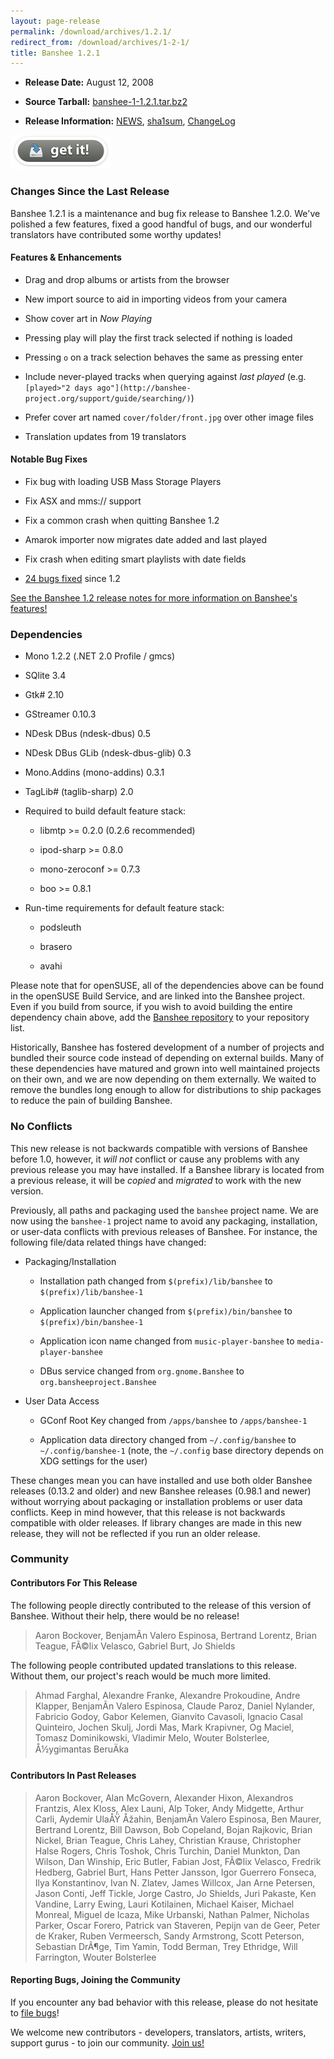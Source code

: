 ```yaml
---
layout: page-release
permalink: /download/archives/1.2.1/
redirect_from: /download/archives/1-2-1/
title: Banshee 1.2.1
---
```



  
  * **Release Date:** August 12, 2008

  
  * **Source Tarball:** [banshee-1-1.2.1.tar.bz2](http://download.banshee-project.org/banshee/banshee-1-1.2.1.tar.bz2)

  
  * **Release Information:** 
    [NEWS](http://download.banshee-project.org/banshee/banshee-1-1.2.1.news), 
    [sha1sum](http://download.banshee-project.org/banshee/banshee-1-1.2.1.sha1sum), 
    [ChangeLog](http://download.banshee-project.org/banshee/banshee-1-1.2.1.changes)
  





[![Download Now](/images/download-button.png)](/download)





### Changes Since the Last Release





Banshee 1.2.1 is a maintenance and bug fix release to Banshee 1.2.0. We've polished a few features, fixed a good handful of bugs, and our wonderful translators have contributed some worthy updates!





#### Features & Enhancements






  * Drag and drop albums or artists from the browser


  * New import source to aid in importing videos from your camera


  * Show cover art in _Now Playing_


  * Pressing play will play the first track selected if nothing is loaded


  * Pressing `o` on a track selection behaves the same as pressing enter


  * Include never-played tracks when querying against _last played_ (e.g. `[played>"2 days ago"](http://banshee-project.org/support/guide/searching/)`)


  * Prefer cover art named `cover/folder/front.jpg` over other image files


  * Translation updates from 19 translators





#### Notable Bug Fixes






  * Fix bug with loading USB Mass Storage Players


  * Fix ASX and mms:// support


  * Fix a common crash when quitting Banshee 1.2


  * Amarok importer now migrates date added and last played


  * Fix crash when editing smart playlists with date fields


  * [24 bugs fixed](http://bugzilla.gnome.org/buglist.cgi?query_format=advanced&short_desc_type=allwordssubstr&short_desc=&product=banshee&long_desc_type=allwordssubstr&long_desc=&status_whiteboard_type=allwordssubstr&status_whiteboard=&keywords_type=allwords&keywords=&bug_status=RESOLVED&bug_status=VERIFIED&bug_status=CLOSED&resolution=FIXED&emailtype1=substring&email1=&emailtype2=substring&email2=&bugidtype=include&bug_id=&chfieldfrom=2008-07-30&chfieldto=2008-08-13&chfield=resolution&chfieldvalue=FIXED&cmdtype=doit&order=Reuse+same+sort+as+last+time&field0-0-0=noop&type0-0-0=noop&value0-0-0=) since 1.2





[See the Banshee 1.2 release notes for more information on Banshee's features!](/download/archives/1.2.0)





### Dependencies






  
  * Mono 1.2.2 (.NET 2.0 Profile / gmcs)

  
  * SQlite 3.4

  
  * Gtk# 2.10

  
  * GStreamer 0.10.3




  
  * NDesk DBus (ndesk-dbus) 0.5

  
  * NDesk DBus GLib (ndesk-dbus-glib) 0.3

  
  * Mono.Addins (mono-addins) 0.3.1

  
  * TagLib# (taglib-sharp) 2.0




  
  * Required to build default feature stack:
    
      
    * libmtp >= 0.2.0 (0.2.6 recommended)

      
    * ipod-sharp >= 0.8.0

      
    * mono-zeroconf >= 0.7.3

      
    * boo >= 0.8.1

    
  



  
  * Run-time requirements for default feature stack:
    
      
    * podsleuth 

      
    * brasero

      
    * avahi

    
  





Please note that for openSUSE, all of the dependencies above can be found in the openSUSE Build Service, and are linked into the Banshee project. Even if you build from source, if you wish to avoid building the entire dependency chain above, add the [Banshee repository](http://download.opensuse.org/repositories/Banshee/) to your repository list.





Historically, Banshee has fostered development of a number of projects and bundled their source code instead of depending on external builds. Many of these dependencies have matured and grown into well maintained projects on their own, and we are now depending on them externally. We waited to remove the bundles long enough to allow for distributions to ship packages to reduce the pain of building Banshee.






### No Conflicts





This new release is not backwards compatible with versions of Banshee before 1.0, however, it _will not_ conflict or cause any problems with any previous release you may have installed. If a Banshee library is located from a previous release, it will be _copied_ and _migrated_ to work with the new version.

Previously, all paths and packaging used the `banshee` project name. We are now using the `banshee-1` project name to avoid any packaging, installation, or user-data conflicts with previous releases of Banshee. For instance, the following file/data related things have changed:






  
  * Packaging/Installation
    
      
    * Installation path changed from `$(prefix)/lib/banshee` to `$(prefix)/lib/banshee-1`

      
    * Application launcher changed from `$(prefix)/bin/banshee` to `$(prefix)/bin/banshee-1`

      
    * Application icon name changed from `music-player-banshee` to `media-player-banshee`

      
    * DBus service changed from `org.gnome.Banshee` to `org.bansheeproject.Banshee`

    
  

  
  * User Data Access
    
      
    * GConf Root Key changed from `/apps/banshee` to `/apps/banshee-1`

      
    * Application data directory changed from `~/.config/banshee` to `~/.config/banshee-1` (note, the `~/.config` base directory depends on XDG settings for the user)

    
  





These changes mean you can have installed and use both older Banshee releases (0.13.2 and older) and new Banshee releases (0.98.1 and newer) without worrying about packaging or installation problems or user data conflicts. Keep in mind however, that this release is not backwards compatible with older releases. If library changes are made in this new release, they will not be reflected if you run an older release.






### Community





#### Contributors For This Release





The following people directly contributed to the release of this version of Banshee. Without their help, there would be no release!





> Aaron Bockover, BenjamÃ­n Valero Espinosa, Bertrand Lorentz,
      Brian Teague, FÃ©lix Velasco, Gabriel Burt, Jo Shields





The following people contributed updated translations to this release. Without them, our project's reach would be much more limited.





> Ahmad Farghal, Alexandre Franke, Alexandre Prokoudine, Andre Klapper,
      BenjamÃ­n Valero Espinosa, Claude Paroz, Daniel Nylander, Fabricio Godoy,
      Gabor Kelemen, Gianvito Cavasoli, Ignacio Casal Quinteiro, Jochen Skulj,
      Jordi Mas, Mark Krapivner, Og Maciel, Tomasz Dominikowski, Vladimir Melo,
      Wouter Bolsterlee, Å½ygimantas BeruÄka





#### Contributors In Past Releases





> Aaron Bockover, Alan McGovern, Alexander Hixon, Alexandros Frantzis,
    Alex Kloss, Alex Launi, Alp Toker, Andy Midgette, Arthur Carli,
    Aydemir UlaÅŸ Åžahin, BenjamÃ­n Valero Espinosa, Ben Maurer,
    Bertrand Lorentz, Bill Dawson, Bob Copeland, Bojan Rajkovic, Brian Nickel,
    Brian Teague, Chris Lahey, Christian Krause, Christopher Halse Rogers,
    Chris Toshok, Chris Turchin, Daniel Munkton, Dan Wilson, Dan Winship,
    Eric Butler, Fabian Jost, FÃ©lix Velasco, Fredrik Hedberg, Gabriel Burt,
    Hans Petter Jansson, Igor Guerrero Fonseca, Ilya Konstantinov,
    Ivan N. Zlatev, James Willcox, Jan Arne Petersen, Jason Conti, Jeff Tickle,
    Jorge Castro, Jo Shields, Juri Pakaste, Ken Vandine, Larry Ewing,
    Lauri Kotilainen, Michael Kaiser, Michael Monreal, Miguel de Icaza,
    Mike Urbanski, Nathan Palmer, Nicholas Parker, Oscar Forero,
    Patrick van Staveren, Pepijn van de Geer, Peter de Kraker,
    Ruben Vermeersch, Sandy Armstrong, Scott Peterson, Sebastian DrÃ¶ge,
    Tim Yamin, Todd Berman, Trey Ethridge, Will Farrington, Wouter Bolsterlee





#### Reporting Bugs, Joining the Community





If you encounter any bad behavior with this release, please do not hesitate to [file bugs](/contribute/file-bugs/)!

We welcome new contributors - developers, translators, artists, writers, support gurus - to join our community.  [Join us!](/contribute)
